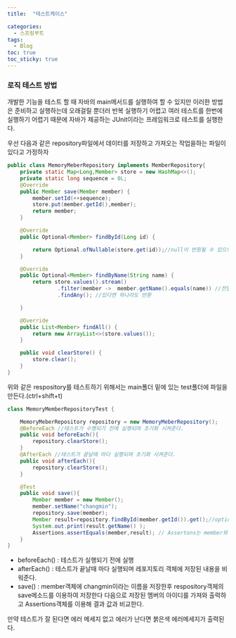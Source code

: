 ```yaml
---
title:  "테스트케이스"

categories:
  - 스프링부트
tags:
  - Blog
toc: true
toc_sticky: true
---
```


### 로직 테스트 방법

개발한 기능을 테스트 할 때 자바의 main메서드를 실행하여 할 수 있지만 이러한 방법은 준비하고 실행하는데 오래걸릴 뿐더러 반복 실행하기 어렵고 여러 테스트를 한번에 실행하기 어렵기 때문에 자바가 제공하는 JUnit이라는 프레임워크로 테스트를 실행한다.

우선 다음과 같은 repository파일에서 데이터를 저장하고 가져오는 작업을하는 파일이 있다고 가정하자

```java
public class MemoryMeberRepository implements MemberRepository{
    private static Map<Long,Member> store = new HashMap<>();
    private static long sequence = 0L;
    @Override
    public Member save(Member member) {
        member.setId(++sequence);
        store.put(member.getId(),member);
        return member;
    }

    @Override
    public Optional<Member> findById(Long id) {

        return Optional.ofNullable(store.get(id));//null이 반횐될 수 있으므로 null이여도 전달된다.
    }

    @Override
    public Optional<Member> findByName(String name) {
        return store.values().stream()
                .filter(member ->  member.getName().equals(name)) //전달된 name과 같은게 있는지 확인
                .findAny(); //있다면 하나라도 반환

    }

    @Override
    public List<Member> findAll() {
        return new ArrayList<>(store.values());
    }

    public void clearStore() {
        store.clear();
    }
}
```

위와 같은 respository를 테스트하기 위해서는 main폴더 밑에 있는 test폴더에 파일을 만든다.(ctrl+shift+t)

```java
class MemoryMemberRepositoryTest {

    MemoryMeberRepository repository = new MemoryMeberRepository();
    @BeforeEach //테스트가 수행되기 전에 실행되며 초기화 시켜준다.
    public void beforeEach(){
        repository.clearStore();
    }
    @AfterEach //테스트가 끝날때 마다 실행되며 초기화 시켜준다.
    public void afterEach(){
        repository.clearStore();
    }

    @Test
    public void save(){
        Member member = new Member();
        member.setName("changmin");
        repository.save(member);
        Member result=repository.findById(member.getId()).get();//optional객체는 get으로 값 꺼내기 가능
        System.out.print(result.getName() );
        Assertions.assertEquals(member,result); // Assertons는 member와 result가 같은지 확인 다르면 에러 발생
    }
}
```

- beforeEach() : 테스트가 실행되기 전에 실행
- afterEach() : 테스트가 끝날때 마다 실행되며 레포지토리 객체에 저장된 내용을 비워준다.
- save() : member객체에 changmin이라는 이름을 저장한후 respository객체의 save메소드를 이용하여 저장한다 다음으로 저장된 멤버의 아이디를 가져와 출력하고 Assertions객체를 이용해 결과 값과 비교한다.

만약 테스트가 잘 된다면 에러 메세지 없고 에러가 난다면 붉은색 에러메세지가 출력된다.